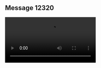 ## Message 12320



![Video](https://data.iron-swords.co.il/2024/October/08/https://data.iron-swords.co.il/2024/October/08/12320/12320_media.mp4)
